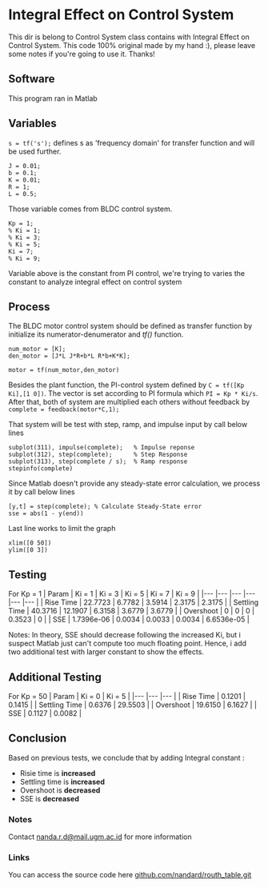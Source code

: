# Integral Effect on Control System
This dir is belong to Control System class contains with Integral Effect on Control System. This code 100% original made by my hand :), please leave some notes if you're going to use it. Thanks!

## Software
This program ran in Matlab

## Variables
`s = tf('s');` defines s as 'frequency domain' for transfer function and will be used further. 
```
J = 0.01;
b = 0.1;
K = 0.01;
R = 1;
L = 0.5;
```
Those variable comes from BLDC control system.
```
Kp = 1;
% Ki = 1;
% Ki = 3;
% Ki = 5;
Ki = 7;
% Ki = 9;
```
Variable above is the constant from PI control, we're trying to varies the constant to analyze integral effect on control system

## Process
The BLDC motor control system should be defined as transfer function by initialize its numerator-denumerator and *tf()* function.
```
num_motor = [K];
den_motor = [J*L J*R+b*L R*b+K*K];

motor = tf(num_motor,den_motor)
```
Besides the plant function, the PI-control system defined by `C = tf([Kp Ki],[1 0])`. The vector is set according to PI formula which `PI = Kp * Ki/s`. After that, both of system are multiplied each others without feedback by `complete = feedback(motor*C,1);`

That system will be test with step, ramp, and impulse input by call below lines
```
subplot(311), impulse(complete);   % Impulse reponse
subplot(312), step(complete);      % Step Response
subplot(313), step(complete / s);  % Ramp response
stepinfo(complete)
```

Since Matlab doesn't provide any steady-state error calculation, we process it by call below lines
```
[y,t] = step(complete); % Calculate Steady-State error
sse = abs(1 - y(end))
```
Last line works to limit the graph
```
xlim([0 50])
ylim([0 3])
```


## Testing 
For Kp = 1
|   Param	|   Ki = 1	|   Ki = 3	|   Ki = 5	|   Ki = 7	|   Ki = 9	|
|---	|---	|---	|---	|---	|---	|
|   Rise Time	|   22.7723	|   6.7782	|   3.5914	|   2.3175	|   2.3175	|
|   Settling Time	|   40.3716	|   12.1907	|   6.3158	|   3.6779	|  3.6779 	|
|   Overshoot	|   0	|   0	|   0	|   0.3523	|   0	|
|   SSE	|   1.7396e-06	|   0.0034	|   0.0033	|   0.0034	|   6.6536e-05	|

Notes: In theory, SSE should decrease following the increased Ki, but i suspect Matlab just can't compute too much floating point. Hence, i add two additional test with larger constant to show the effects.

## Additional Testing
For Kp = 50
|   Param	|   Ki = 0	|   Ki = 5	|
|---	|---	|---	|
|   Rise Time	|   0.1201	|   0.1415	|
|   Settling Time	|   0.6376	|   29.5503	|
|   Overshoot	|   19.6150	|   6.1627	|
|   SSE	|    0.1127	|   0.0082	|

## Conclusion
Based on previous tests, we conclude that by adding Integral constant :
* Risie time is **increased**
* Settling time is **increased**
* Overshoot is **decreased**
* SSE is **decreased**

### Notes
Contact nanda.r.d@mail.ugm.ac.id for more information
### Links
You can access the source code here
[github.com/nandard/routh_table.git](https://github.com/nandard/routh_table.git)